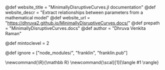 <!--
Add here global page variables to use throughout your
website.
The website_* must be defined for the RSS to work
-->
@def website_title = "MinimallyDisruptiveCurves.jl documentation"
@def website_descr = "Extract relationships between parameters from a mathematical model"
@def website_url   = "https://dhruva2.github.io/MinimallyDisruptiveCurves.docs/"
@def prepath = "MinimallyDisruptiveCurves.docs"
@def author = "Dhruva Venkita Raman"

@def mintoclevel = 2

<!--
Add here files or directories that should be ignored by Franklin, otherwise
these files might be copied and, if markdown, processed by Franklin which
you might not want. Indicate directories by ending the name with a `/`.
-->
@def ignore = ["node_modules/", "franklin", "franklin.pub"]

<!--
Add here global latex commands to use throughout your
pages. It can be math commands but does not need to be.
For instance:
* \newcommand{\phrase}{This is a long phrase to copy.}
-->
\newcommand{\R}{\mathbb R}
\newcommand{\scal}[1]{\langle #1 \rangle}
